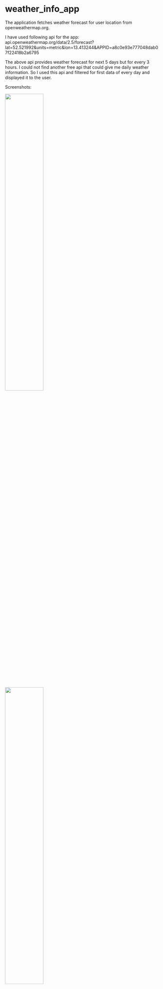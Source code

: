 # weather_info_app

The application fetches weather forecast for user location from openweathermap.org.

I have used following api for the app:
api.openweathermap.org/data/2.5/forecast?lat=52.521992&units=metric&lon=13.413244&APPID=a8c0e93e777048dab07f22418b2a6795

The above api provides weather forecast for next 5 days but for every 3 hours. I could not find another free api that could give me daily weather information.
So I used this api and filtered for first data of every day and displayed it to the user.

Screenshots:

<img src="[[https://user-images.githubusercontent.com/16319829/81180309-2b51f000-8fee-11ea-8a78-ddfe8c3412a7.png](https://github.com/dearestpankaj/weatherInfo/assets/987922/a4757fad-24bb-4dc2-9366-836757a7d9b7)](https://github.com/dearestpankaj/weatherInfo/assets/987922/a4757fad-24bb-4dc2-9366-836757a7d9b7)" width=50% height=50%>

<img src="[https://user-images.githubusercontent.com/16319829/81180309-2b51f000-8fee-11ea-8a78-ddfe8c3412a7.png](https://github.com/dearestpankaj/weatherInfo/assets/987922/a4757fad-24bb-4dc2-9366-836757a7d9b7)" width=50% height=50%>

<img src="[https://user-images.githubusercontent.com/16319829/81180309-2b51f000-8fee-11ea-8a78-ddfe8c3412a7.png](https://github.com/dearestpankaj/weatherInfo/assets/987922/a4757fad-24bb-4dc2-9366-836757a7d9b7)" width=50% height=50%>

## Architecture

Application is build with bloc architecture and uses clean architecture with it to provide benefits of layered architecture and more closely follow SOLID principals.

An overview of clean architecture:

<img width="484" alt="Clean_Arch" src="https://github.com/dearestpankaj/weatherInfo/assets/987922/d340138e-bea2-4eb1-b32b-ad94ea3a3b4f">
